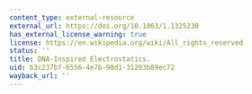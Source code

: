 ```yaml
---
content_type: external-resource
external_url: https://doi.org/10.1063/1.1325230
has_external_license_warning: true
license: https://en.wikipedia.org/wiki/All_rights_reserved
status: ''
title: DNA-Inspired Electrostatics.
uid: b3c237bf-6556-4e7b-98d1-31203b89ec72
wayback_url: ''
---
```

